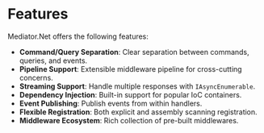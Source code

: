 # Features

Mediator.Net offers the following features:

- **Command/Query Separation**: Clear separation between commands, queries, and events.
- **Pipeline Support**: Extensible middleware pipeline for cross-cutting concerns.
- **Streaming Support**: Handle multiple responses with `IAsyncEnumerable`.
- **Dependency Injection**: Built-in support for popular IoC containers.
- **Event Publishing**: Publish events from within handlers.
- **Flexible Registration**: Both explicit and assembly scanning registration.
- **Middleware Ecosystem**: Rich collection of pre-built middlewares.
